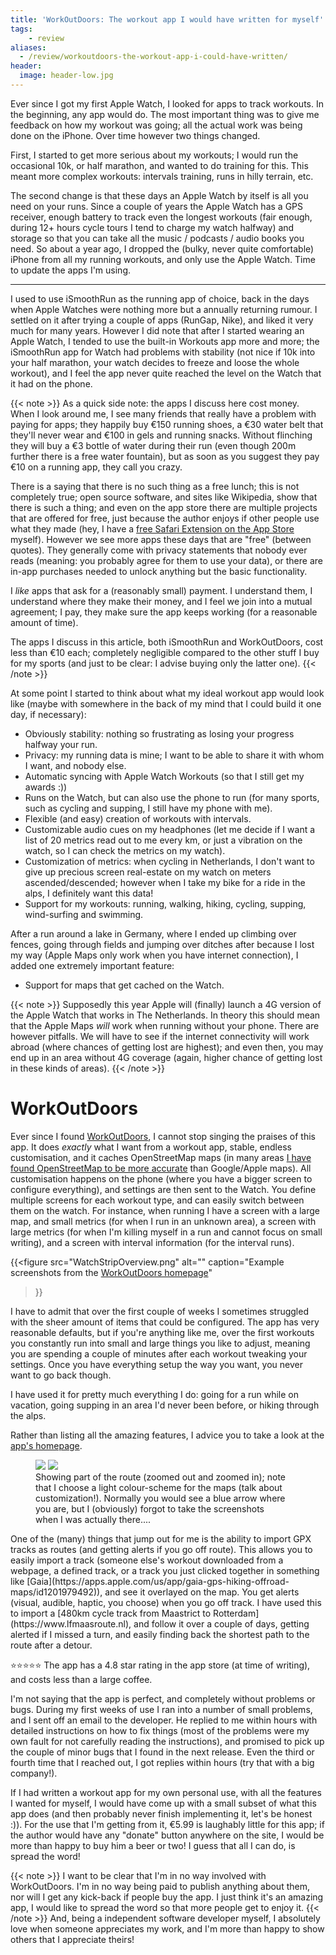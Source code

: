 ```yaml
---
title: 'WorkOutDoors: The workout app I would have written for myself'
tags:
    - review
aliases:
  - /review/workoutdoors-the-workout-app-i-could-have-written/
header:
  image: header-low.jpg
---
```


Ever since I got my first Apple Watch, I looked for apps to track workouts.
In the beginning, any app would do.
The most important thing was to give me feedback on how my workout was going; all the actual work was being done on the iPhone.
Over time however two things changed.

First, I started to get more serious about my workouts; I would run the occasional 10k, or half marathon, and wanted to do training for this.
This meant more complex workouts: intervals training, runs in hilly terrain, etc.

The second change is that these days an Apple Watch by itself is all you need on your runs.
Since a couple of years the Apple Watch has a GPS receiver, enough battery to track even the longest workouts (fair enough, during 12+ hours cycle tours I tend to charge my watch halfway) and storage so that you can take all the music / podcasts / audio books you need.
So about a year ago, I dropped the (bulky, never quite comfortable) iPhone from all my running workouts, and only use the Apple Watch.
Time to update the apps I'm using.

------

I used to use iSmoothRun as the running app of choice, back in the days when Apple Watches were nothing more but a annually returning rumour.
I settled on it after trying a couple of apps (RunGap, Nike), and liked it very much for many years.
However I did note that after I started wearing an Apple Watch, I tended to use the built-in Workouts app more and more; the iSmoothRun app for Watch had problems with stability (not nice if 10k into your half marathon, your watch decides to freeze and loose the whole workout), and I feel the app never quite reached the level on the Watch that it had on the phone.

{{< note >}}
As a quick side note: the apps I discuss here cost money.
When I look around me, I see many friends that really have a problem with paying for apps; they happily buy €150 running shoes, a €30 water belt that they'll never wear and €100 in gels and running snacks.
Without flinching they will buy a €3 bottle of water during their run (even though 200m further there is a free water fountain), but as soon as you suggest they pay €10 on a running app, they call you crazy.

There is a saying that there is no such thing as a free lunch; this is not completely true; open source software, and sites like Wikipedia, show that there is such a thing; and even on the app store there are multiple projects that are offered for free, just because the author enjoys if other people use what they made (hey, I have a [free Safari Extension on the App Store](https://sks.claude-apps.com/) myself).
However we see more apps these days that are "free" (between quotes).
They generally come with privacy statements that nobody ever reads (meaning: you probably agree for them to use your data), or there are in-app purchases needed to unlock anything but the basic functionality.

I *like* apps that ask for a (reasonably small) payment.
I understand them, I understand where they make their money, and I feel we join into a mutual agreement; I pay, they make sure the app keeps working (for a reasonable amount of time).

The apps I discuss in this article, both iSmoothRun and WorkOutDoors, cost less than €10 each; completely negligible compared to the other stuff I buy for my sports (and just to be clear: I advise buying only the latter one).
{{< /note >}}

At some point I started to think about what my ideal workout app would look like (maybe with somewhere in the back of my mind that I could build it one day, if necessary):
- Obviously stability: nothing so frustrating as losing your progress halfway your run.
- Privacy: my running data is mine; I want to be able to share it with whom I want, and nobody else.
- Automatic syncing with Apple Watch Workouts (so that I still get my awards :))
- Runs on the Watch, but can also use the phone to run (for many sports, such as cycling and supping, I still have my phone with me).
- Flexible (and easy) creation of workouts with intervals.
- Customizable audio cues on my headphones (let me decide if I want a list of 20 metrics read out to me every km, or just a vibration on the watch, so I can check the metrics on my watch).
- Customization of metrics: when cycling in Netherlands, I don't want to give up precious screen real-estate on my watch on meters ascended/descended; however when I take my bike for a ride in the alps, I definitely want this data!
- Support for my workouts: running, walking, hiking, cycling, supping, wind-surfing and swimming.

After a run around a lake in Germany, where I ended up climbing over fences, going through fields and jumping over ditches after because I lost my way (Apple Maps only work when you have internet connection), I added one extremely important feature:
- Support for maps that get cached on the Watch.

{{< note >}}
Supposedly this year Apple will (finally) launch a 4G version of the Apple Watch that works in The Netherlands.
In theory this should mean that the Apple Maps *will* work when running without your phone.
There are however pitfalls.
We will have to see if the internet connectivity will work abroad (where chances of getting lost are highest); and even then, you may end up in an area without 4G coverage (again, higher chance of getting lost in these kinds of areas).
{{< /note >}}

# WorkOutDoors

Ever since I found [WorkOutDoors](http://www.workoutdoors.net), I cannot stop singing the praises of this app.
It does *exactly* what I want from a workout app, stable, endless customisation, and it caches OpenStreetMap maps (in many areas [I have found OpenStreetMap to be more accurate](./2020-12-01-cycling-in-wroclaw.md#dont-trust-google-maps) than Google/Apple maps).
All customisation happens on the phone (where you have a bigger screen to configure everything), and settings are then sent to the Watch.
You define multiple screens for each workout type, and can easily switch between them on the watch.
For instance, when running I have a screen with a large map, and small metrics (for when I run in an unknown area), a screen with large metrics (for when I'm killing myself in a run and cannot focus on small writing), and a screen with interval information (for the interval runs).

{{<figure
    src="WatchStripOverview.png"
    alt=""
    caption="Example screenshots from the [WorkOutDoors homepage](http://www.workoutdoors.net)"
>}}

I have to admit that over the first couple of weeks I sometimes struggled with the sheer amount of items that could be configured.
The app has very reasonable defaults, but if you're anything like me, over the first workouts you constantly run into small and large things you like to adjust, meaning you are spending a couple of minutes after each workout tweaking your settings.
Once you have everything setup the way you want, you never want to go back though.

I have used it for pretty much everything I do: going for a run while on vacation, going supping in an area I'd never been before, or hiking through the alps.

Rather than listing all the amazing features, I advice you to take a look at the [app's homepage](http://www.workoutdoors.net).

<figure class="align-left half" style="width: 400px; margin-top: 7px;">
    <img src="route.png">
    <img src="route-zoom.png">
    <figcaption>Showing part of the route (zoomed out and zoomed in); note that I choose a light colour-scheme for the maps (talk about customization!). Normally you would see a blue arrow where you are, but I (obviously) forgot to take the screenshots when I was actually there....</figcaption>
</figure>
One of the (many) things that jump out for me is the ability to import GPX tracks as routes (and getting alerts if you go off route).
This allows you to easily import a track (someone else's workout downloaded from a webpage, a defined track, or a track you just clicked together in something like [Gaia](https://apps.apple.com/us/app/gaia-gps-hiking-offroad-maps/id1201979492)), and see it overlayed on the map.
You get alerts (visual, audible, haptic, you choose) when you go off track.
I have used this to import a [480km cycle track from Maastrict to Rotterdam](https://www.lfmaasroute.nl), and follow it over a couple of days, getting alerted if I missed a turn, and easily finding back the shortest path to the route after a detour.

<div style="clear: both"></div>

⭐️⭐️⭐️⭐️⭐️ The app has a 4.8 star rating in the app store (at time of writing), and costs less than a large coffee.

I'm not saying that the app is perfect, and completely without problems or bugs.
During my first weeks of use I ran into a number of small problems, and I sent off an email to the developer.
He replied to me within hours with detailed instructions on how to fix things (most of the problems were my own fault for not carefully reading the instructions), and promised to pick up the couple of minor bugs that I found in the next release.
Even the third or fourth time that I reached out, I got replies within hours (try that with a big company!).

If I had written a workout app for my own personal use, with all the features I wanted for myself, I would have come up with a small subset of what this app does (and then probably never finish implementing it, let's be honest :)).
For the use that I'm getting from it, €5.99 is laughably little for this app; if the author would have any "donate" button anywhere on the site, I would be more than happy to buy him a beer or two!
I guess that all I can do, is spread the word!

{{< note >}}
I want to be clear that I'm in no way involved with WorkOutDoors.
I'm in no way being paid to publish anything about them, nor will I get any kick-back if people buy the app.
I just think it's an amazing app, I would like to spread the word so that more people get to enjoy it.
{{< /note >}}
And, being a independent software developer myself, I absolutely love when someone appreciates my work, and I'm more than happy to show others that I appreciate theirs!
